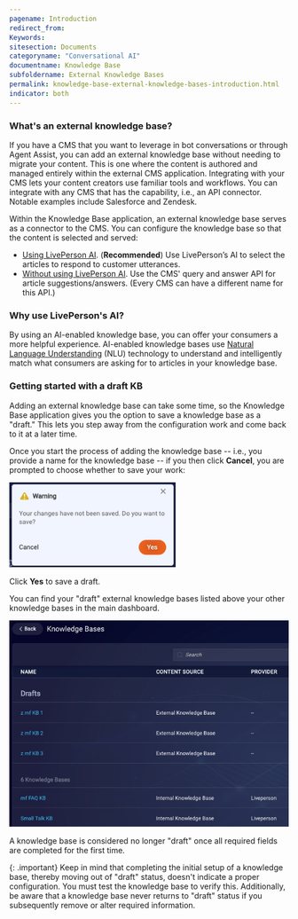```yaml
---
pagename: Introduction
redirect_from:
Keywords:
sitesection: Documents
categoryname: "Conversational AI"
documentname: Knowledge Base
subfoldername: External Knowledge Bases
permalink: knowledge-base-external-knowledge-bases-introduction.html
indicator: both
---
```


### What's an external knowledge base?

If you have a CMS that you want to leverage in bot conversations or through Agent Assist, you can add an external knowledge base without needing to migrate your content. This is one where the content is authored and managed entirely within the external CMS application. Integrating with your CMS lets your content creators use familiar tools and workflows. You can integrate with any CMS that has the capability, i.e., an API connector. Notable examples include Salesforce and Zendesk. 

Within the Knowledge Base application, an external knowledge base serves as a connector to the CMS. You can configure the knowledge base so that the content is selected and served:

* [Using LivePerson AI](knowledge-base-external-knowledge-bases-external-kbs-with-liveperson-ai.html). (**Recommended**) Use LivePerson’s AI to select the articles to respond to customer utterances.
* [Without using LivePerson AI](knowledge-base-external-knowledge-bases-external-kbs-without-liveperson-ai.html). Use the CMS' query and answer API for article suggestions/answers. (Every CMS can have a different name for this API.)

### Why use LivePerson's AI?

By using an AI-enabled knowledge base, you can offer your consumers a more helpful experience. AI-enabled knowledge bases use [Natural Language Understanding](intent-builder-natural-language-understanding.html) (NLU) technology to understand and intelligently match what consumers are asking for to articles in your knowledge base.

### Getting started with a draft KB

Adding an external knowledge base can take some time, so the Knowledge Base application gives you the option to save a knowledge base as a "draft." This lets you step away from the configuration work and come back to it at a later time.

Once you start the process of adding the knowledge base -- i.e., you provide a name for the knowledge base -- if you then click **Cancel**, you are prompted to choose whether to save your work:

<img style="width:300px" src="img/ConvoBuilder/kb_ext_save_draft_1.png">

Click **Yes** to save a draft.

You can find your "draft" external knowledge bases listed above your other knowledge bases in the main dashboard.

<img style="width:700px" src="img/ConvoBuilder/kb_ext_save_draft_2.png">

A knowledge base is considered no longer "draft" once all required fields are completed for the first time.

{: .important}
Keep in mind that completing the initial setup of a knowledge base, thereby moving out of "draft" status, doesn't indicate a proper configuration. You must test the knowledge base to verify this. Additionally, be aware that a knowledge base never returns to "draft" status if you subsequently remove or alter required information.